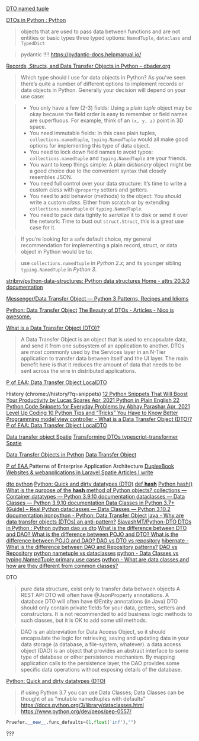
[DTO named tuple](https://www.google.com/search?q=DTO+named+tuple&ie=UTF-8)

[DTOs in Python : Python ](https://www.reddit.com/r/Python/comments/ecw5gq/dtos_in_python/)
>objects that are used to pass data between functions and are not entities or basic types
>three typed options: `NamedTuple`, `dataclass` and `TypedDict`

>pydantic !!!! https://pydantic-docs.helpmanual.io/


[Records, Structs, and Data Transfer Objects in Python – dbader.org ](https://dbader.org/blog/records-structs-and-data-transfer-objects-in-python)
>Which type should I use for data objects in Python? As you’ve seen there’s quite a number of different options to implement records or data objects in Python. Generally your decision will depend on your use case:

>* You only have a few (2-3) fields: Using a plain *tuple* object may be okay because the field order is easy to remember or field names are superfluous. For example, think of an `(x, y, z)` point in 3D space.
>* You need immutable fields: In this case plain tuples, `collections.namedtuple`, `typing.NamedTuple` would all make good options for implementing this type of data object.
>* You need to lock down field names to avoid typos: `collections.namedtuple` and `typing.NamedTuple` are your friends.
>* You want to keep things simple: A plain *dictionary* object might be a good choice due to the convenient syntax that closely resembles JSON.
>* You need full control over your data structure: It’s time to write a custom *class* with `@property` setters and getters.
>* You need to add behavior (methods) to the object: You should write a custom *class*. Either from scratch or by extending `collections.namedtuple` or `typing.NamedTuple`.
>* You need to pack data tightly to *serialize* it to disk or send it over the network: Time to bust out `struct.Struct`, this is a great use case for it.

>If you’re looking for a safe default choice, my general recommendation for implementing a plain record, struct, or data object in Python would be to:

>use `collections.namedtuple` in *Python 2.x*; and
>its younger sibling `typing.NamedTuple` in *Python 3*.

[stribny/python-data-structures: Python data structures ](https://github.com/stribny/python-data-structures)
[Home - attrs 20.3.0 documentation ](https://www.attrs.org/en/stable/)

[Messenger/Data Transfer Object — Python 3 Patterns, Recipes and Idioms](https://python-3-patterns-idioms-test.readthedocs.io/en/latest/Messenger.html)

[Python: Data Transfer Object](https://stackoverflow.com/questions/10920508/python-data-transfer-object)
[The Beauty of DTOs - Articles - Nico is awesome. ](https://nico.is/blog/the-beauty-of-dtos/)

[What is a Data Transfer Object (DTO)?](https://stackoverflow.com/questions/1051182/what-is-a-data-transfer-object-dto)
>A Data Transfer Object is an object that is used to encapsulate data, and send it from one subsystem of an application to another.
>DTOs are most commonly used by the Services layer in an N-Tier application to transfer data between itself and the UI layer. The main benefit here is that it reduces the amount of data that needs to be sent across the wire in distributed applications.

[P of EAA: Data Transfer Object ](https://martinfowler.com/eaaCatalog/dataTransferObject.html)
[LocalDTO ](https://martinfowler.com/bliki/LocalDTO.html)

History (chrome://history/?q=snippets)
[12 Python Snippets That Will Boost Your Productivity  by Lucas Soares  Apr, 2021  Python in Plain English ](https://python.plainenglish.io/python-snippets-7e8dcbeae26e)
[22 Python Code Snippets for Everyday Problems  by Abhay Parashar  Apr, 2021  Level Up Coding ](https://levelup.gitconnected.com/22-python-code-snippets-for-everyday-problems-4c6a216c33ae)
[10 Python Tips and “Tricks” You Have to Know  Better Programming ](https://betterprogramming.pub/10-useful-python-snippets-to-code-like-a-pro-e3d9a34e6145)
[model view controller - What is a Data Transfer Object (DTO)?](https://stackoverflow.com/questions/1051182/what-is-a-data-transfer-object-dto#:~:text=A%20Data%20Transfer%20Object%20is,itself%20and%20the%20UI%20layer.)
[P of EAA: Data Transfer Object ](https://martinfowler.com/eaaCatalog/dataTransferObject.html)
[LocalDTO ](https://martinfowler.com/bliki/LocalDTO.html)

[Data transfer object Spatie](https://www.google.com/search?q=Data+transfer+object+Spatie&biw=1280&bih=616)
[Transforming DTOs  typescript-transformer  Spatie ](https://spatie.be/docs/typescript-transformer/v1/dtos/transforming-dtos)

[Data Transfer Objects in Python](https://www.google.com/search?q=Data+Transfer+Objects+in+Python&ie=UTF-8)
[Data Transfer Object](https://www.google.com/search?q=Data+Transfer+Object)

[P of EAA ](https://martinfowler.com/books/eaa.html)
Patterns of Enterprise Application Architecture
[DuplexBook ](https://martinfowler.com/bliki/DuplexBook.html)
[Websites & webapplications in Laravel  Spatie ](https://spatie.be/)
[Articles I write ](https://romanisthere.github.io/posts/)

[dto python](https://www.google.com/search?qie=UTF-8)
[Python: Quick and dirty datatypes (DTO)](https://stackoverflow.com/questions/13933419/python-quick-and-dirty-datatypes-dto)
[def __hash__](https://www.google.com/search?qie=UTF-8)
[Python hash() ](https://www.programiz.com/python-programming/methods/built-in/hash)
[What is the purpose of the __hash__ method of Python objects? ](https://www.quora.com/What-is-the-purpose-of-the-__hash__-method-of-Python-objects)
[collections — Container datatypes — Python 3.9.10 documentation ](https://docs.python.org/3.9/library/collections.html?highlight=namedtuple#collections.namedtuple)
[dataclasses — Data Classes — Python 3.9.10 documentation ](https://docs.python.org/3.9/library/dataclasses.html#dataclasses.dataclass)
[Data Classes in Python 3.7+ (Guide) – Real Python ](https://realpython.com/python-data-classes/)
[dataclasses — Data Classes — Python 3.10.2 documentation ](https://docs.python.org/3/library/dataclasses.html)
[ironpython - Python: Data Transfer Object](https://stackoverflow.com/questions/10920508/python-data-transfer-object)
[java - Why are data transfer objects (DTOs) an anti-pattern?](https://stackoverflow.com/questions/1440952/why-are-data-transfer-objects-dtos-an-anti-pattern)
[SiavashMT/Python-DTO ](https://github.com/SiavashMT/Python-DTO)
[DTOs in Python : Python ](https://www.reddit.com/r/Python/comments/ecw5gq/dtos_in_python/)
[python dao vs dto](https://www.google.com/search?qie=UTF-8)
[What is the difference between DTO and DAO? ](https://www.quora.com/What-is-the-difference-between-DTO-and-DAO)
[What is the difference between POJO and DTO? ](https://www.quora.com/What-is-the-difference-between-POJO-and-DTO)
[What is the difference between POJO and DAO? ](https://www.quora.com/What-is-the-difference-between-POJO-and-DAO)
[DAO vs DTO vs repository](https://www.google.com/search?qsadpr=1.41)
[hibernate - What is the difference between DAO and Repository patterns?](https://stackoverflow.com/questions/8550124/what-is-the-difference-between-dao-and-repository-patterns#:~:text=A%20DAO%20allows%20for%20a,to%20restore%20a%20business%20object.)
[DAO vs Repository](https://www.google.com/search?qsadpr=1.41)
[python nametuple vs dataclasses](https://www.google.com/search?qie=UTF-8)
[python - Data Classes vs typing.NamedTuple primary use cases](https://stackoverflow.com/questions/51671699/data-classes-vs-typing-namedtuple-primary-use-cases)
[python - What are data classes and how are they different from common classes?](https://stackoverflow.com/questions/47955263/what-are-data-classes-and-how-are-they-different-from-common-classes)


DTO
>pure data structure, exist only to transfer data between objects
>A REST API DTO will often have @JsonProperty annotations. A database DTO will often have @Entity annotations (in Java)
>DTO should only contain private fields for your data, getters, setters and constructors. It is not recommended to add business logic methods to such classes, but it is OK to add some util methods.

>DAO is an abbreviation for Data Access Object, so it should encapsulate the logic for retrieving, saving and updating data in your data storage (a database, a file-system, whatever).
>a data access object (DAO) is an object that provides an abstract interface to some type of database or other persistence mechanism. By mapping application calls to the persistence layer, the DAO provides some specific data operations without exposing details of the database.

[Python: Quick and dirty datatypes (DTO)](https://stackoverflow.com/questions/13933419/python-quick-and-dirty-datatypes-dto)
>if using Python 3.7 you can use Data Classes; Data Classes can be thought of as "mutable namedtuples with defaults"
https://docs.python.org/3/library/dataclasses.html
https://www.python.org/dev/peps/pep-0557/
```py
Pruefer.__new__.func_defaults=(1,float('inf'),"")
```
???

